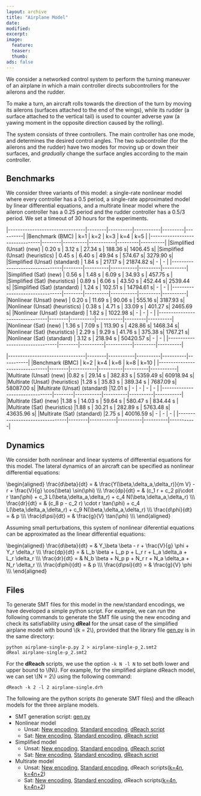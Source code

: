 ```yaml
---
layout: archive
title: "Airplane Model"
date:
modified:
excerpt:
image:
  feature:
  teaser:
  thumb:
ads: false
---
```



We consider a networked control system to perform the turning maneuver of an airplane
in which a main controller directs subcontrollers for the ailerons and the rudder.

To make a turn, an aircraft rolls towards the direction of the turn
by moving its ailerons (surfaces attached to the end of the wings),
while its rudder (a surface attached to the vertical tail)
is used to counter adverse yaw (a yawing moment in the opposite direction caused by the rolling).

The system consists of three controllers. The main controller has one mode, and determines the desired control angles. 
The two subcontroller (for the ailerons and the rudder) have two modes for moving up or down their surfaces, 
and *gradually* change the surface angles according to the main controller.

## Benchmarks

We consider three variants of this model: 
a single-rate nonlinear model where every controller has a 0.5 period, 
a single-rate approximated model by linear differential equations, 
and a multirate linear model where the aileron controller has a 0.25 period and the rudder controller has a 0.5/3 period.
We set a timeout of 30 hours for the experiments.


|--------------------------------|--------|----------|-----------|---------|----------|
|Benchmark (BMC)                 | k=1    | k=2      | k=3       | k=4     | k=5      |
|--------------------------------|--------|----------|-----------|---------|----------|
|Simplified (Unsat) (new)        | 0.20 s | 3.12 s   | 27.34 s   | 188.36 s| 1406.45 s|
|Simplified (Unsat) (heuristics) | 0.45 s | 6.40 s   | 49.94 s   | 574.67 s| 3279.90 s|
|Simplified (Unsat) (standard)   | 1.84 s | 217.17 s | 21874.82 s| -       | -        |
|--------------------------------|--------|----------|-----------|---------|----------|
|Simplified (Sat)   (new)        | 0.56 s | 1.48 s   | 6.09 s    | 34.93 s | 457.75 s |
|Simplified (Sat)   (heuristics) | 0.89 s | 6.06 s   | 43.50 s   | 452.44 s| 2539.44 s|
|Simplified (Sat)   (standard)   | 1.24 s | 102.51 s | 14794.61 s| -       | -        |
|--------------------------------|--------|----------|-----------|---------|----------|
|Nonlinear  (Unsat) (new)        | 0.20 s | 11.69 s  | 90.06 s   | 555.16 s| 3187.93 s|
|Nonlinear  (Unsat) (heuristics) | 0.38 s | 4.71 s   | 33.09 s   | 401.27 s| 2465.69 s|
|Nonlinear  (Unsat) (standard)   | 1.82 s | 1022.98 s| -         | -       | -        |
|--------------------------------|--------|----------|-----------|---------|----------|
|Nonlinear  (Sat)   (new)        | 1.36 s | 7.09 s   | 113.90 s  | 428.86 s| 1468.34 s|
|Nonlinear  (Sat)   (heuristics) | 2.29 s | 9.29 s   | 41.76 s   | 375.38 s| 1767.21 s|
|Nonlinear  (Sat)   (standard)   | 3.12 s | 218.94 s | 50420.57 s| -       | -        |
|--------------------------------|--------|----------|-----------|---------|----------|


|--------------------------------|--------|-----------|----------|----------|-----------|
|Benchmark (BMC)                 | k=2    | k=4       | k=6      | k=8      | k=10      |
|--------------------------------|--------|-----------|----------|----------|-----------|
|Multirate  (Unsat) (new)        |0.82 s  | 29.14 s   | 382.83 s | 5359.49 s| 60918.94 s|
|Multirate  (Unsat) (heuristics) |1.28 s  | 35.83 s   | 389.34 s | 7687.09 s| 58087.00 s|
|Multirate  (Unsat) (standard)   |12.01 s | -         | -        | -        | -         |
|--------------------------------|--------|-----------|----------|----------|-----------|
|Multirate  (Sat)   (new)        |1.38 s  | 14.03 s   | 59.64 s  | 580.47 s | 834.44 s  |
|Multirate  (Sat)   (heuristics) |1.88 s  | 30.21 s   | 282.89 s | 5763.48 s| 43635.96 s|
|Multirate  (Sat)   (standard)   |2.75 s  | 40016.59 s| -        | -        | -         |
|--------------------------------|--------|-----------|----------|----------|-----------|



## Dynamics

We consider both nonlinear and linear systems of differential equations for this model.
The lateral dynamics of an aircraft
can be specified as nonlinear differential equations:


\begin{aligned}
    \frac{d\beta}{dt} = & \frac{Y(\beta,\delta_a,\delta_r)}{m V} - r + \frac{V}{g} \cos(\beta) \sin(\phi) \\\\\\
    \frac{dp}{dt} = & (c_1 r + c_2 p)\cdot r \tan(\phi) + c_3 L(\beta,\delta_a,\delta_r) + c_4 N(\beta,\delta_a,\delta_r) \\\\\\
    \frac{dr}{dt} = & (c_8 p - c_2 r) \cdot r \tan(\phi) + c_4 L(\beta,\delta_a,\delta_r) + c_9 N(\beta,\delta_a,\delta_r) \\\\\\
    \frac{d\phi}{dt} = & p \\\\\\
    \frac{d\psi}{dt} = & \frac{g}{V} \tan(\phi) \\\\\\
\end{aligned}


Assuming small perturbations, this system of nonlinear diferential equations can be approximated as the linear differential equations:


\begin{aligned}
    \frac{d\beta}{dt} = & Y_\beta \beta  - r + \frac{V}{g} \phi + Y_r \delta_r \\\\\\
    \frac{dp}{dt} = & L_b \beta + L_p p + L_r r + L_a \delta_a + L_r \delta_r  \\\\\\
    \frac{dr}{dt} = & N_b \beta + N_p p + N_r r + N_a \delta_a + N_r \delta_r  \\\\\\
    \frac{d\phi}{dt} = & p \\\\\\
    \frac{d\psi}{dt} = & \frac{g}{V} \phi \\\\\\
\end{aligned}


## Files

To generate SMT files for this model in the new/standard encodings, we have developed a simple python script.
For example, 
we can run the following commands 
to generate the SMT file using the new encoding and check its satisfiability using **dReal**
for the unsat case of the simplified airplane model with bound \\(k = 2\\),
provided that the library file [gen.py](../gen.py) is in the same directory:

```
python airplane-single-p.py 2 > airplane-single-p_2.smt2
dReal airplane-single-p_2.smt2
```

For the **dReach** scripts, we use the option  `-k N -l N` to set both lower and upper bound to \\(N\\).
For example, for the simplified airplane dReach model, we can set \\(N = 2\\) using the following command:

```
dReach -k 2 -l 2 airplane-single.drh
```

The following are the python scripts (to generate SMT files) and the dReach models for the three airplane models.

* SMT generation script: [gen.py](../gen.py)
* Nonlinear model
    * Unsat:  [New encoding](airplane-single-nl-p.py),
              [Standard encoding](airplane-single-nl.py), 
              [dReach script](airplane-single-nl.drh)
    * Sat:    [New encoding](airplane-single-nl-p-sat.py),
              [Standard encoding](airplane-single-nl-sat.py), 
              [dReach script](airplane-single-nl-sat.drh)
* Simplified model
    * Unsat:  [New encoding](airplane-single-p.py),
              [Standard encoding](airplane-single.py), 
              [dReach script](airplane-single.drh)
    * Sat:    [New encoding](airplane-single-p-sat.py),
              [Standard encoding](airplane-single-sat.py), 
              [dReach script](airplane-single-sat.drh)
* Multirate model
    * Unsat:  [New encoding](airplane-multi-p.py),
              [Standard encoding](airplane-multi.py), 
              dReach scripts([k=4n](airplane-multi.drh), [k=4n+2](airplane-multi-1.drh))
    * Sat:    [New encoding](airplane-multi-p-sat.py),
              [Standard encoding](airplane-multi-sat.py), 
              dReach scripts([k=4n](airplane-multi-sat.drh), [k=4n+2](airplane-multi-1-sat.drh))


